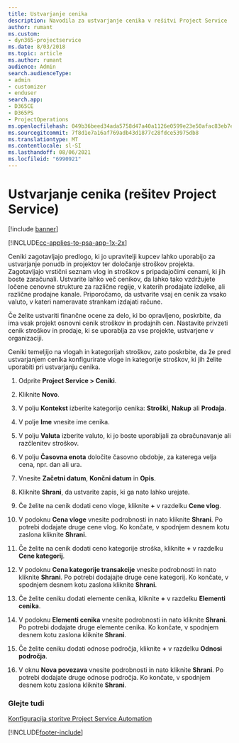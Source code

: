 ```yaml
---
title: Ustvarjanje cenika
description: Navodila za ustvarjanje cenika v rešitvi Project Service
author: rumant
ms.custom:
- dyn365-projectservice
ms.date: 8/03/2018
ms.topic: article
ms.author: rumant
audience: Admin
search.audienceType:
- admin
- customizer
- enduser
search.app:
- D365CE
- D365PS
- ProjectOperations
ms.openlocfilehash: 049b36beed34ada5758d47a40a1126e0599e23e50afac83eb7ef0e37daaaaa65
ms.sourcegitcommit: 7f8d1e7a16af769adb43d1877c28fdce53975db8
ms.translationtype: MT
ms.contentlocale: sl-SI
ms.lasthandoff: 08/06/2021
ms.locfileid: "6990921"
---
```

# <a name="create-a-price-list-project-service"></a>Ustvarjanje cenika (rešitev Project Service)

[!include [banner](../includes/psa-now-project-operations.md)]

[!INCLUDE[cc-applies-to-psa-app-1x-2x](../includes/cc-applies-to-psa-app-1x-2x.md)]

Ceniki zagotavljajo predlogo, ki jo upravitelji kupcev lahko uporabijo za ustvarjanje ponudb in projektov ter določanje stroškov projekta. Zagotavljajo vrstični seznam vlog in stroškov s pripadajočimi cenami, ki jih boste zaračunali. Ustvarite lahko več cenikov, da lahko tako vzdržujete ločene cenovne strukture za različne regije, v katerih prodajate izdelke, ali različne prodajne kanale. Priporočamo, da ustvarite vsaj en cenik za vsako valuto, v kateri nameravate strankam izdajati račune.  
  
Če želite ustvariti finančne ocene za delo, ki bo opravljeno, poskrbite, da ima vsak projekt osnovni cenik stroškov in prodajnih cen. Nastavite privzeti cenik stroškov in prodaje, ki se uporablja za vse projekte, ustvarjene v organizaciji.  
  
Ceniki temeljijo na vlogah in kategorijah stroškov, zato poskrbite, da že pred ustvarjanjem cenika konfigurirate vloge in kategorije stroškov, ki jih želite uporabiti pri ustvarjanju cenika.  
  
1.  Odprite **Project Service > Ceniki**.  
  
2.  Kliknite **Novo**.  
  
3.  V polju **Kontekst** izberite kategorijo cenika: **Stroški**, **Nakup** ali **Prodaja**.  
  
4.  V polje **Ime** vnesite ime cenika.  
  
5.  V polju **Valuta** izberite valuto, ki jo boste uporabljali za obračunavanje ali razčlenitev stroškov.  
  
6.  V polju **Časovna enota** določite časovno obdobje, za katerega velja cena, npr. dan ali ura.  
  
7.  Vnesite **Začetni datum**, **Končni datum** in **Opis**.  
  
8.  Kliknite **Shrani**, da ustvarite zapis, ki ga nato lahko urejate.  
  
9. Če želite na cenik dodati ceno vloge, kliknite **+** v razdelku **Cene vlog**.  
  
10. V podoknu **Cena vloge** vnesite podrobnosti in nato kliknite **Shrani**. Po potrebi dodajate druge cene vlog. Ko končate, v spodnjem desnem kotu zaslona kliknite **Shrani**.  
  
11. Če želite na cenik dodati ceno kategorije stroška, kliknite **+** v razdelku **Cene kategorij**.  
  
12. V podoknu **Cena kategorije transakcije** vnesite podrobnosti in nato kliknite **Shrani**. Po potrebi dodajajte druge cene kategorij. Ko končate, v spodnjem desnem kotu zaslona kliknite **Shrani**.  
  
13. Če želite ceniku dodati elemente cenika, kliknite **+** v razdelku **Elementi cenika**.  
  
14. V podoknu **Elementi cenika** vnesite podrobnosti in nato kliknite **Shrani**. Po potrebi dodajate druge elemente cenika. Ko končate, v spodnjem desnem kotu zaslona kliknite **Shrani**.  
  
15. Če želite ceniku dodati odnose področja, kliknite **+** v razdelku **Odnosi področja**.  
  
16. V oknu **Nova povezava** vnesite podrobnosti in nato kliknite **Shrani**. Po potrebi dodajate druge odnose področja. Ko končate, v spodnjem desnem kotu zaslona kliknite **Shrani**.  
  
### <a name="see-also"></a>Glejte tudi  
 [Konfiguracija storitve Project Service Automation](../psa/configure.md)


[!INCLUDE[footer-include](../includes/footer-banner.md)]
